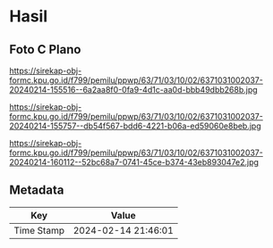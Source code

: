 # Hasil

## Foto C Plano

https://sirekap-obj-formc.kpu.go.id/f799/pemilu/ppwp/63/71/03/10/02/6371031002037-20240214-155516--6a2aa8f0-0fa9-4d1c-aa0d-bbb49dbb268b.jpg

https://sirekap-obj-formc.kpu.go.id/f799/pemilu/ppwp/63/71/03/10/02/6371031002037-20240214-155757--db54f567-bdd6-4221-b06a-ed59060e8beb.jpg

https://sirekap-obj-formc.kpu.go.id/f799/pemilu/ppwp/63/71/03/10/02/6371031002037-20240214-160112--52bc68a7-0741-45ce-b374-43eb893047e2.jpg


## Metadata

| Key        | Value               |
| ---------- | ------------------- |
| Time Stamp | 2024-02-14 21:46:01 |



